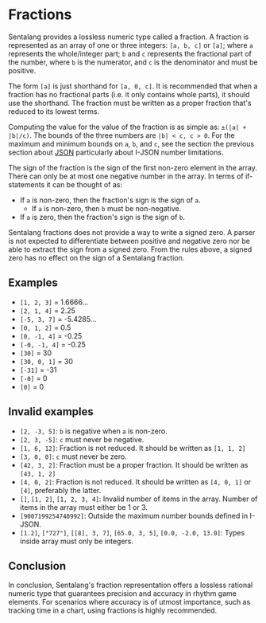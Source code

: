 # Fractions

Sentalang provides a lossless numeric type called a fraction. A fraction is represented as an array of one or three integers: `[a, b, c]` or `[a]`; where `a` represents the whole/integer part; `b` and `c` represents the fractional part of the number, where `b` is the numerator, and `c` is the denominator and must be positive. 

The form `[a]` is just shorthand for `[a, 0, c]`. It is recommended that when a fraction has no fractional parts (i.e. it only contains whole parts), it should use the shorthand. The fraction must be written as a proper fraction that's reduced to its lowest terms.

Computing the value for the value of the fraction is as simple as: `±(|a| + |b|/c)`. The bounds of the three numbers are `|b| < c, c > 0`. For the maximum and minimum bounds on `a`, `b`, and `c`, see the section the previous section about [JSON](./json.md) particularly about I-JSON number limitations.

The sign of the fraction is the sign of the first non-zero element in the array. There can only be at most one negative number in the array. In terms of if-statements it can be thought of as:
- If `a` is non-zero, then the fraction's sign is the sign of `a`.
	- If `a` is non-zero, then `b` must be non-negative.
- If `a` is zero, then the fraction's sign is the sign of `b`.

Sentalang fractions does not provide a way to write a signed zero. A parser is not expected to differentiate between positive and negative zero nor be able to extract the sign from a signed zero. From the rules above, a signed zero has no effect on the sign of a Sentalang fraction.

## Examples
- `[1, 2, 3]` = 1.6666...
- `[2, 1, 4]` = 2.25
- `[-5, 3, 7]` = -5.4285...
- `[0, 1, 2]` = 0.5
- `[0, -1, 4]` = -0.25
- `[-0, -1, 4]` = -0.25
- `[30]` = 30
- `[30, 0, 1]` = 30
- `[-31]` = -31
- `[-0]` = 0
- `[0]` = 0

## Invalid examples
- `[2, -3, 5]`: `b` is negative when `a` is non-zero.
- `[2, 3, -5]`: `c` must never be negative.
- `[1, 6, 12]`: Fraction is not reduced. It should be written as `[1, 1, 2]`
- `[3, 0, 0]`: `c` must never be zero.
- `[42, 3, 2]`: Fraction must be a proper fraction. It should be written as `[43, 1, 2]`
- `[4, 0, 2]`: Fraction is not reduced. It should be written as `[4, 0, 1]` or `[4]`, preferably the latter.
- `[]`, `[1, 2]`, `[1, 2, 3, 4]`: Invalid number of items in the array. Number of items in the array must either be 1 or 3.
- `[9007199254740992]`: Outside the maximum number bounds defined in I-JSON.
- `[1.2]`, `["727"]`, `[[8], 3, 7]`, `[65.0, 3, 5]`, `[0.0, -2.0, 13.0]`: Types inside array must only be integers.

## Conclusion

In conclusion, Sentalang's fraction representation offers a lossless rational numeric type that guarantees precision and accuracy in rhythm game elements. For scenarios where accuracy is of utmost importance, such as tracking time in a chart, using fractions is highly recommended.
